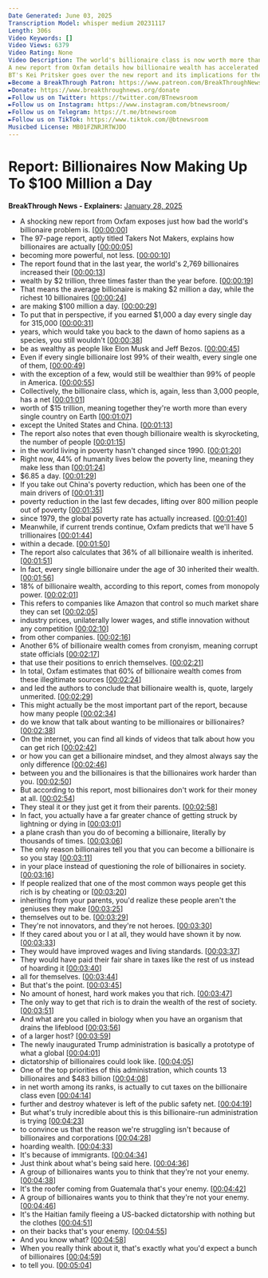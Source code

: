 ```yaml
---
Date Generated: June 03, 2025
Transcription Model: whisper medium 20231117
Length: 306s
Video Keywords: []
Video Views: 6379
Video Rating: None
Video Description: The world's billionaire class is now worth more than every single country on Earth with the exception of the US and China.
A new report from Oxfam details how billionaire wealth has accelerated in the last year and also how the vast majority of it is "largely unmerited."
BT's Kei Pritsker goes over the new report and its implications for the 99.9999% of us who aren’t billionaires
►Become a BreakThrough Patron: https://www.patreon.com/BreakThroughNews
►Donate: https://www.breakthroughnews.org/donate 
►Follow us on Twitter: https://twitter.com/BTnewsroom
►Follow us on Instagram: https://www.instagram.com/btnewsroom/ 
►Follow us on Telegram: https://t.me/btnewsroom
►Follow us on TikTok: https://www.tiktok.com/@btnewsroom
Musicbed License: MB01FZNRJRTWJDO
---
```


# Report: Billionaires Now Making Up To $100 Million a Day
**BreakThrough News - Explainers:** [January 28, 2025](https://www.youtube.com/watch?v=trdBXBgwXhM)
*  A shocking new report from Oxfam exposes just how bad the world's billionaire problem is. [[00:00:00](https://www.youtube.com/watch?v=trdBXBgwXhM&t=0.0s)]
*  The 97-page report, aptly titled Takers Not Makers, explains how billionaires are actually [[00:00:05](https://www.youtube.com/watch?v=trdBXBgwXhM&t=5.36s)]
*  becoming more powerful, not less. [[00:00:10](https://www.youtube.com/watch?v=trdBXBgwXhM&t=10.96s)]
*  The report found that in the last year, the world's 2,769 billionaires increased their [[00:00:13](https://www.youtube.com/watch?v=trdBXBgwXhM&t=13.76s)]
*  wealth by $2 trillion, three times faster than the year before. [[00:00:19](https://www.youtube.com/watch?v=trdBXBgwXhM&t=19.44s)]
*  That means the average billionaire is making $2 million a day, while the richest 10 billionaires [[00:00:24](https://www.youtube.com/watch?v=trdBXBgwXhM&t=24.28s)]
*  are making $100 million a day. [[00:00:29](https://www.youtube.com/watch?v=trdBXBgwXhM&t=29.4s)]
*  To put that in perspective, if you earned $1,000 a day every single day for 315,000 [[00:00:31](https://www.youtube.com/watch?v=trdBXBgwXhM&t=31.64s)]
*  years, which would take you back to the dawn of homo sapiens as a species, you still wouldn't [[00:00:38](https://www.youtube.com/watch?v=trdBXBgwXhM&t=38.64s)]
*  be as wealthy as people like Elon Musk and Jeff Bezos. [[00:00:45](https://www.youtube.com/watch?v=trdBXBgwXhM&t=45.16s)]
*  Even if every single billionaire lost 99% of their wealth, every single one of them, [[00:00:49](https://www.youtube.com/watch?v=trdBXBgwXhM&t=49.36s)]
*  with the exception of a few, would still be wealthier than 99% of people in America. [[00:00:55](https://www.youtube.com/watch?v=trdBXBgwXhM&t=55.56s)]
*  Collectively, the billionaire class, which is, again, less than 3,000 people, has a net [[00:01:01](https://www.youtube.com/watch?v=trdBXBgwXhM&t=61.52s)]
*  worth of $15 trillion, meaning together they're worth more than every single country on Earth [[00:01:07](https://www.youtube.com/watch?v=trdBXBgwXhM&t=67.32000000000001s)]
*  except the United States and China. [[00:01:13](https://www.youtube.com/watch?v=trdBXBgwXhM&t=73.96000000000001s)]
*  The report also notes that even though billionaire wealth is skyrocketing, the number of people [[00:01:15](https://www.youtube.com/watch?v=trdBXBgwXhM&t=75.88s)]
*  in the world living in poverty hasn't changed since 1990. [[00:01:20](https://www.youtube.com/watch?v=trdBXBgwXhM&t=80.24000000000001s)]
*  Right now, 44% of humanity lives below the poverty line, meaning they make less than [[00:01:24](https://www.youtube.com/watch?v=trdBXBgwXhM&t=84.2s)]
*  $6.85 a day. [[00:01:29](https://www.youtube.com/watch?v=trdBXBgwXhM&t=89.28s)]
*  If you take out China's poverty reduction, which has been one of the main drivers of [[00:01:31](https://www.youtube.com/watch?v=trdBXBgwXhM&t=91.76s)]
*  poverty reduction in the last few decades, lifting over 800 million people out of poverty [[00:01:35](https://www.youtube.com/watch?v=trdBXBgwXhM&t=95.5s)]
*  since 1979, the global poverty rate has actually increased. [[00:01:40](https://www.youtube.com/watch?v=trdBXBgwXhM&t=100.5s)]
*  Meanwhile, if current trends continue, Oxfam predicts that we'll have 5 trillionaires [[00:01:44](https://www.youtube.com/watch?v=trdBXBgwXhM&t=104.88s)]
*  within a decade. [[00:01:50](https://www.youtube.com/watch?v=trdBXBgwXhM&t=110.16s)]
*  The report also calculates that 36% of all billionaire wealth is inherited. [[00:01:51](https://www.youtube.com/watch?v=trdBXBgwXhM&t=111.4s)]
*  In fact, every single billionaire under the age of 30 inherited their wealth. [[00:01:56](https://www.youtube.com/watch?v=trdBXBgwXhM&t=116.24000000000001s)]
*  18% of billionaire wealth, according to this report, comes from monopoly power. [[00:02:01](https://www.youtube.com/watch?v=trdBXBgwXhM&t=121.0s)]
*  This refers to companies like Amazon that control so much market share they can set [[00:02:05](https://www.youtube.com/watch?v=trdBXBgwXhM&t=125.94000000000001s)]
*  industry prices, unilaterally lower wages, and stifle innovation without any competition [[00:02:10](https://www.youtube.com/watch?v=trdBXBgwXhM&t=130.4s)]
*  from other companies. [[00:02:16](https://www.youtube.com/watch?v=trdBXBgwXhM&t=136.16s)]
*  Another 6% of billionaire wealth comes from cronyism, meaning corrupt state officials [[00:02:17](https://www.youtube.com/watch?v=trdBXBgwXhM&t=137.64s)]
*  that use their positions to enrich themselves. [[00:02:21](https://www.youtube.com/watch?v=trdBXBgwXhM&t=141.55999999999997s)]
*  In total, Oxfam estimates that 60% of billionaire wealth comes from these illegitimate sources [[00:02:24](https://www.youtube.com/watch?v=trdBXBgwXhM&t=144.17999999999998s)]
*  and led the authors to conclude that billionaire wealth is, quote, largely unmerited. [[00:02:29](https://www.youtube.com/watch?v=trdBXBgwXhM&t=149.83999999999997s)]
*  This might actually be the most important part of the report, because how many people [[00:02:34](https://www.youtube.com/watch?v=trdBXBgwXhM&t=154.73999999999998s)]
*  do we know that talk about wanting to be millionaires or billionaires? [[00:02:38](https://www.youtube.com/watch?v=trdBXBgwXhM&t=158.56s)]
*  On the internet, you can find all kinds of videos that talk about how you can get rich [[00:02:42](https://www.youtube.com/watch?v=trdBXBgwXhM&t=162.29999999999998s)]
*  or how you can get a billionaire mindset, and they almost always say the only difference [[00:02:46](https://www.youtube.com/watch?v=trdBXBgwXhM&t=166.66s)]
*  between you and the billionaires is that the billionaires work harder than you. [[00:02:50](https://www.youtube.com/watch?v=trdBXBgwXhM&t=170.94s)]
*  But according to this report, most billionaires don't work for their money at all. [[00:02:54](https://www.youtube.com/watch?v=trdBXBgwXhM&t=174.82s)]
*  They steal it or they just get it from their parents. [[00:02:58](https://www.youtube.com/watch?v=trdBXBgwXhM&t=178.74s)]
*  In fact, you actually have a far greater chance of getting struck by lightning or dying in [[00:03:01](https://www.youtube.com/watch?v=trdBXBgwXhM&t=181.74s)]
*  a plane crash than you do of becoming a billionaire, literally by thousands of times. [[00:03:06](https://www.youtube.com/watch?v=trdBXBgwXhM&t=186.18s)]
*  The only reason billionaires tell you that you can become a billionaire is so you stay [[00:03:11](https://www.youtube.com/watch?v=trdBXBgwXhM&t=191.7s)]
*  in your place instead of questioning the role of billionaires in society. [[00:03:16](https://www.youtube.com/watch?v=trdBXBgwXhM&t=196.17999999999998s)]
*  If people realized that one of the most common ways people get this rich is by cheating or [[00:03:20](https://www.youtube.com/watch?v=trdBXBgwXhM&t=200.48s)]
*  inheriting from your parents, you'd realize these people aren't the geniuses they make [[00:03:25](https://www.youtube.com/watch?v=trdBXBgwXhM&t=205.1s)]
*  themselves out to be. [[00:03:29](https://www.youtube.com/watch?v=trdBXBgwXhM&t=209.29999999999998s)]
*  They're not innovators, and they're not heroes. [[00:03:30](https://www.youtube.com/watch?v=trdBXBgwXhM&t=210.45999999999998s)]
*  If they cared about you or I at all, they would have shown it by now. [[00:03:33](https://www.youtube.com/watch?v=trdBXBgwXhM&t=213.57999999999998s)]
*  They would have improved wages and living standards. [[00:03:37](https://www.youtube.com/watch?v=trdBXBgwXhM&t=217.67999999999998s)]
*  They would have paid their fair share in taxes like the rest of us instead of hoarding it [[00:03:40](https://www.youtube.com/watch?v=trdBXBgwXhM&t=220.46s)]
*  all for themselves. [[00:03:44](https://www.youtube.com/watch?v=trdBXBgwXhM&t=224.46s)]
*  But that's the point. [[00:03:45](https://www.youtube.com/watch?v=trdBXBgwXhM&t=225.46s)]
*  No amount of honest, hard work makes you that rich. [[00:03:47](https://www.youtube.com/watch?v=trdBXBgwXhM&t=227.62s)]
*  The only way to get that rich is to drain the wealth of the rest of society. [[00:03:51](https://www.youtube.com/watch?v=trdBXBgwXhM&t=231.16s)]
*  And what are you called in biology when you have an organism that drains the lifeblood [[00:03:56](https://www.youtube.com/watch?v=trdBXBgwXhM&t=236.02s)]
*  of a larger host? [[00:03:59](https://www.youtube.com/watch?v=trdBXBgwXhM&t=239.74s)]
*  The newly inaugurated Trump administration is basically a prototype of what a global [[00:04:01](https://www.youtube.com/watch?v=trdBXBgwXhM&t=241.02s)]
*  dictatorship of billionaires could look like. [[00:04:05](https://www.youtube.com/watch?v=trdBXBgwXhM&t=245.5s)]
*  One of the top priorities of this administration, which counts 13 billionaires and $483 billion [[00:04:08](https://www.youtube.com/watch?v=trdBXBgwXhM&t=248.42s)]
*  in net worth among its ranks, is actually to cut taxes on the billionaire class even [[00:04:14](https://www.youtube.com/watch?v=trdBXBgwXhM&t=254.98s)]
*  further and destroy whatever is left of the public safety net. [[00:04:19](https://www.youtube.com/watch?v=trdBXBgwXhM&t=259.09999999999997s)]
*  But what's truly incredible about this is this billionaire-run administration is trying [[00:04:23](https://www.youtube.com/watch?v=trdBXBgwXhM&t=263.02s)]
*  to convince us that the reason we're struggling isn't because of billionaires and corporations [[00:04:28](https://www.youtube.com/watch?v=trdBXBgwXhM&t=268.08s)]
*  hoarding wealth. [[00:04:33](https://www.youtube.com/watch?v=trdBXBgwXhM&t=273.3s)]
*  It's because of immigrants. [[00:04:34](https://www.youtube.com/watch?v=trdBXBgwXhM&t=274.3s)]
*  Just think about what's being said here. [[00:04:36](https://www.youtube.com/watch?v=trdBXBgwXhM&t=276.38s)]
*  A group of billionaires wants you to think that they're not your enemy. [[00:04:38](https://www.youtube.com/watch?v=trdBXBgwXhM&t=278.46s)]
*  It's the roofer coming from Guatemala that's your enemy. [[00:04:42](https://www.youtube.com/watch?v=trdBXBgwXhM&t=282.98s)]
*  A group of billionaires wants you to think that they're not your enemy. [[00:04:46](https://www.youtube.com/watch?v=trdBXBgwXhM&t=286.02s)]
*  It's the Haitian family fleeing a US-backed dictatorship with nothing but the clothes [[00:04:51](https://www.youtube.com/watch?v=trdBXBgwXhM&t=291.0s)]
*  on their backs that's your enemy. [[00:04:55](https://www.youtube.com/watch?v=trdBXBgwXhM&t=295.76s)]
*  And you know what? [[00:04:58](https://www.youtube.com/watch?v=trdBXBgwXhM&t=298.21999999999997s)]
*  When you really think about it, that's exactly what you'd expect a bunch of billionaires [[00:04:59](https://www.youtube.com/watch?v=trdBXBgwXhM&t=299.76s)]
*  to tell you. [[00:05:04](https://www.youtube.com/watch?v=trdBXBgwXhM&t=304.8s)]
